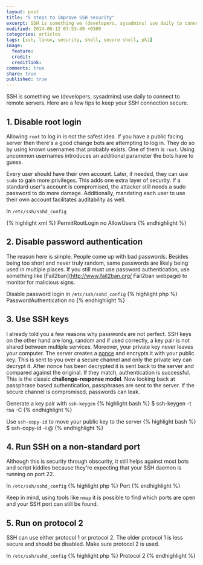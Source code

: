 ```yaml
---
layout: post
title: "5 steps to improve SSH security"
excerpt: SSH is something we (developers, sysadmins) use daily to connect to remote servers. Here are a few tips to keep your SSH connection secure.
modified: 2014-08-12 07:53:49 +0300
categories: articles
tags: [ssh, linux, security, shell, secure shell, pki]
image:
  feature:
  credit:
  creditlink:
comments: true
share: true
published: true
---
```


SSH is something we (developers, sysadmins) use daily to connect to remote servers. Here are a few tips to keep your SSH connection secure.

## 1. Disable root login

Allowing `root` to log in is not the safest idea. If you have a public facing server then there's a good change bots are attempting to log in. They do so by using known usernames that probably exists. One of them is `root`. Using uncommon usernames introduces an additional parameter the bots have to guess.

Every user should have their own account. Later, if needed, they can use `sudo` to gain more privileges. This adds one extra layer of security. If a standard user's account is compromised, the attacker still needs a sudo password to do more damage. Additionally, mandating each user to use their own account facilitates auditability as well.

In `/etc/ssh/sshd_config`

{% highlight xml %}
PermitRootLogin no
AllowUsers <username>
{% endhighlight %}

## 2. Disable password authentication

The reason here is simple. People come up with bad passwords. Besides being too short and never truly random, same passwords are likely being used in multiple places. If you still must use password authentication, use something like [Fail2ban](http://www.fail2ban.org/ Fail2ban webpage) to monitor for malicious signs.

Disable password login in `/etc/ssh/sshd_config`
{% highlight php %}
PasswordAuthentication no
{% endhighlight %}

## 3. Use SSH keys

I already told you a few reasons why passwords are not perfect. SSH keys on the other hand are long, random and if used correctly, a key pair is not shared between multiple services. Moreover, your private key never leaves your computer. The server creates a [nonce](https://en.wikipedia.org/wiki/Cryptographic_nonce "link to Wikipedia page about nonce") and encrypts it with your public key. This is sent to you over a secure channel and only the private key can decrypt it. After nonce has been decrypted it is sent back to the server and compared against the original. If they match, authentication is successful. This is the classic **challenge-response model**. Now looking back at passphrase based authentication, passphrases are sent to the server. If the secure channel is compromised, passwords can leak.

Generate a key pair with `ssh-keygen`
{% highlight bash %}
$ ssh-keygen -t rsa -C <email>
{% endhighlight %}

Use `ssh-copy-id` to move your public key to the server
{% highlight bash %}
$ ssh-copy-id -i <pub key> <user>@<host>
{% endhighlight %}

## 4. Run SSH on a non-standard port

Although this is security through obscurity, it still helps against most bots and script kiddies because they're expecting that your SSH daemon is running on port 22.

In `/etc/ssh/sshd_config`
{% highlight php %}
Port <port number>
{% endhighlight %}

Keep in mind, using tools like `nmap` it is possible to find which ports are open and your SSH port can still be found.

## 5. Run on protocol 2

SSH can use either protocol 1 or protocol 2. The older protocol 1 is less secure and should be disabled. Make sure protocol 2 is used.

In `/etc/ssh/sshd_config`
{% highlight php %}
Protocol 2
{% endhighlight %}
